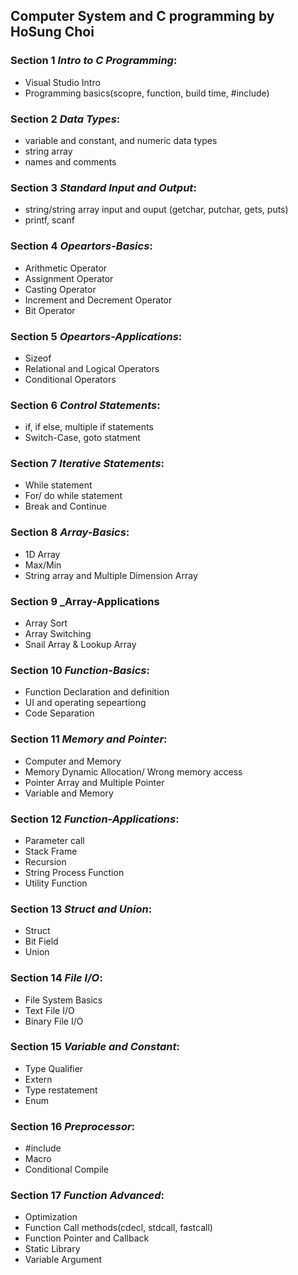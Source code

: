 ## Computer System and C programming by HoSung Choi

### Section 1 _Intro to C Programming_:
  - Visual Studio Intro
  - Programming basics(scopre, function, build time, #include)
### Section 2 _Data Types_:
  - variable and constant, and numeric data types
  - string array
  - names and comments
### Section 3 _Standard Input and Output_:
  - string/string array input and ouput (getchar, putchar, gets, puts)
  - printf, scanf
### Section 4 _Opeartors-Basics_:
  - Arithmetic Operator
  - Assignment Operator
  - Casting Operator
  - Increment and Decrement Operator
  - Bit Operator
### Section 5 _Opeartors-Applications_:
  - Sizeof
  - Relational and Logical Operators
  - Conditional Operators
### Section 6 _Control Statements_:
  - if, if else, multiple if statements
  - Switch-Case, goto statment
### Section 7 _Iterative Statements_:
  - While statement
  - For/ do while statement
  - Break and Continue
### Section 8 _Array-Basics_:
  - 1D Array
  - Max/Min
  - String array and Multiple Dimension Array
### Section 9 _Array-Applications
  - Array Sort
  - Array Switching
  - Snail Array & Lookup Array
### Section 10 _Function-Basics_:
  - Function Declaration and definition
  - UI and operating sepeartiong
  - Code Separation
### Section 11 _Memory and Pointer_:
  - Computer and Memory
  - Memory Dynamic Allocation/ Wrong memory access
  - Pointer Array and Multiple Pointer
  - Variable and Memory
### Section 12 _Function-Applications_:
  - Parameter call
  - Stack Frame
  - Recursion
  - String Process Function
  - Utility Function
### Section 13 _Struct and Union_:
  - Struct
  - Bit Field
  - Union
### Section 14 _File I/O_:
  - File System Basics
  - Text File I/O
  - Binary File I/O
### Section 15 _Variable and Constant_:
  - Type Qualifier
  - Extern
  - Type restatement
  - Enum
### Section 16 _Preprocessor_:
  - #include
  - Macro
  - Conditional Compile
### Section 17 _Function Advanced_:
  - Optimization 
  - Function Call methods(cdecl, stdcall, fastcall)
  - Function Pointer and Callback
  - Static Library
  - Variable Argument





